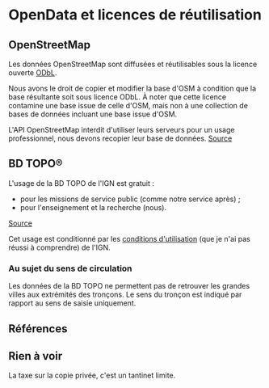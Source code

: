 OpenData et licences de réutilisation
=====================================


OpenStreetMap
-------------

Les données OpenStreetMap sont diffusées et réutilisables sous la
licence ouverte [ODbL][1].

Nous avons le droit de copier et modifier la base d'OSM à condition
que la base résultante soit sous licence ODbL. À noter que cette
licence contamine une base issue de celle d'OSM, mais non à une
collection de bases de données incluant une base issue d'OSM.

L'API OpenStreetMap interdit d'utiliser leurs serveurs pour un usage
professionnel, nous devons recopier leur base de données. [Source][2]


BD TOPO®
--------

L'usage de la BD TOPO de l'IGN est gratuit :

- pour les missions de service public (comme notre service après) ;
- pour l'enseignement et la recherche (nous).

[Source][3]

Cet usage est conditionné par les [conditions d'utilisation][4]
(que je n'ai pas réussi à comprendre) de l'IGN.

### Au sujet du sens de circulation

Les données de la BD TOPO ne permettent pas de retrouver les grandes
villes aux extrémités des tronçons. Le sens du tronçon est indiqué par
rapport au sens de saisie uniquement.


Références
----------

[1]: http://opendatacommons.org/licenses/odbl/1.0/
[2]: http://wiki.openstreetmap.org/wiki/Api.openstreetmap.org/Usage_policy
[3]: http://professionnels.ign.fr/gratuite-des-donnees
[4]: http://professionnels.ign.fr/doc/Conditions_d_utilisation_des_licences_et_des_services_en_ligne.pdf



Rien à voir
-----------

La taxe sur la copie privée, c'est un tantinet limite.
